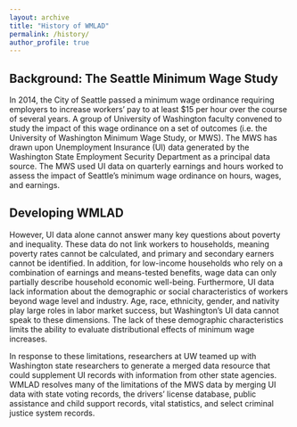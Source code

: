 ```yaml
---
layout: archive
title: "History of WMLAD"
permalink: /history/
author_profile: true
---
```


## Background: The Seattle Minimum Wage Study

In 2014, the City of Seattle passed a minimum wage ordinance requiring employers to increase workers’ pay to at least $15 per hour over the course of several years. A group of University of Washington faculty convened to study the impact of this wage ordinance on a set of outcomes (i.e. the University of Washington Minimum Wage Study, or MWS). The MWS has drawn upon Unemployment Insurance (UI) data generated by the Washington State Employment Security Department as a principal data source. The MWS used UI data on quarterly earnings and hours worked to assess the impact of Seattle’s minimum wage ordinance on hours, wages, and earnings.

## Developing WMLAD

However, UI data alone cannot answer many key questions about poverty and inequality. These data do not link workers to households, meaning poverty rates cannot be calculated, and primary and secondary earners cannot be identified. In addition, for low-income households who rely on a combination of earnings and means-tested benefits, wage data can only partially describe household economic well-being. Furthermore, UI data lack information about the demographic or social characteristics of workers beyond wage level and industry. Age, race, ethnicity, gender, and nativity play large roles in labor market success, but Washington’s UI data cannot speak to these dimensions. The lack of these demographic characteristics limits the ability to evaluate distributional effects of minimum wage increases.

In response to these limitations, researchers at UW teamed up with Washington state researchers to generate a merged data resource that could supplement UI records with information from other state agencies. WMLAD resolves many of the limitations of the MWS data by merging UI data with state voting records, the drivers’ license database, public assistance and child support records, vital statistics, and select criminal justice system records.


